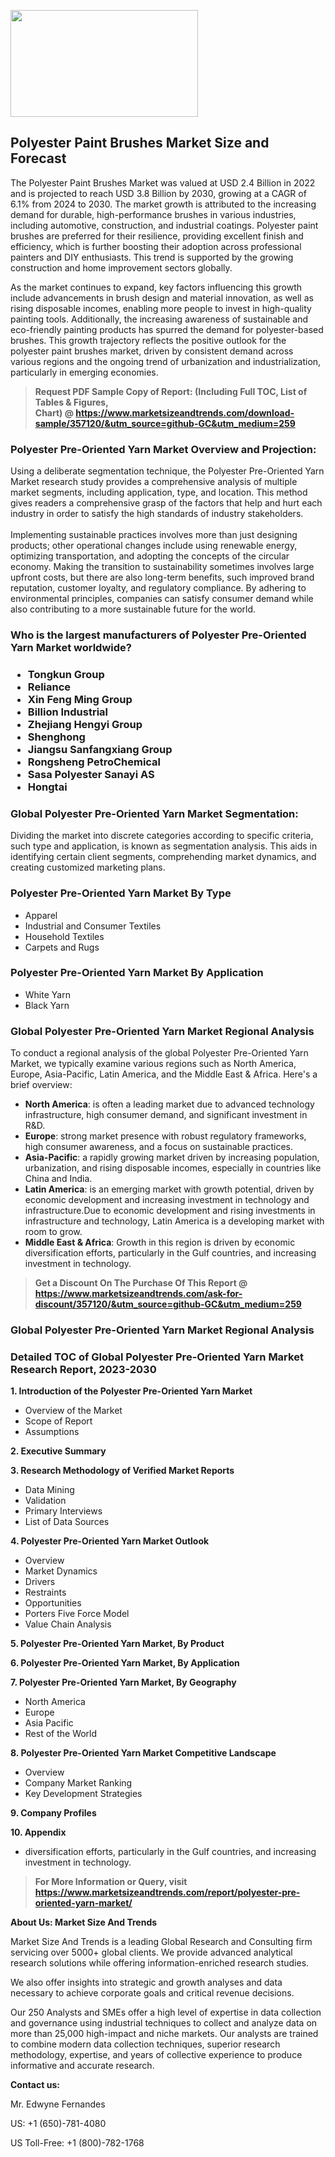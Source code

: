 <p><img class="alignnone size-medium wp-image-20088" src="https://ffe5etoiles.com/wp-content/uploads/2024/12/MST1-300x171.png" alt="" width="300" height="171" /></p><h2>Polyester Paint Brushes Market Size and Forecast</h2><p>The Polyester Paint Brushes Market was valued at USD 2.4 Billion in 2022 and is projected to reach USD 3.8 Billion by 2030, growing at a CAGR of 6.1% from 2024 to 2030. The market growth is attributed to the increasing demand for durable, high-performance brushes in various industries, including automotive, construction, and industrial coatings. Polyester paint brushes are preferred for their resilience, providing excellent finish and efficiency, which is further boosting their adoption across professional painters and DIY enthusiasts. This trend is supported by the growing construction and home improvement sectors globally.</p><p>As the market continues to expand, key factors influencing this growth include advancements in brush design and material innovation, as well as rising disposable incomes, enabling more people to invest in high-quality painting tools. Additionally, the increasing awareness of sustainable and eco-friendly painting products has spurred the demand for polyester-based brushes. This growth trajectory reflects the positive outlook for the polyester paint brushes market, driven by consistent demand across various regions and the ongoing trend of urbanization and industrialization, particularly in emerging economies.</p></p><blockquote id="" class=""><strong>Request PDF Sample Copy of Report: (Including Full TOC, List of Tables &amp; Figures, Chart)&nbsp;@&nbsp;<strong><a href="https://www.marketsizeandtrends.com/download-sample/357120/&utm_source=github-GC&utm_medium=259" target="_blank">https://www.marketsizeandtrends.com/download-sample/357120/&utm_source=github-GC&utm_medium=259</a></strong></strong></blockquote><h3 id="" class="">Polyester Pre-Oriented Yarn Market&nbsp;Overview and Projection:</h3><p id="" class="">Using a deliberate segmentation technique, the Polyester Pre-Oriented Yarn Market research study provides a comprehensive analysis of multiple market segments, including application, type, and location. This method gives readers a comprehensive grasp of the factors that help and hurt each industry in order to satisfy the high standards of industry stakeholders. <br /> <br />Implementing sustainable practices involves more than just designing products; other operational changes include using renewable energy, optimizing transportation, and adopting the concepts of the circular economy. Making the transition to sustainability sometimes involves large upfront costs, but there are also long-term benefits, such improved brand reputation, customer loyalty, and regulatory compliance. By adhering to environmental principles, companies can satisfy consumer demand while also contributing to a more sustainable future for the world.</p><h3 id="" class="">Who is the largest manufacturers of&nbsp;Polyester Pre-Oriented Yarn Market worldwide?</h3><h3 class=""><p><ul><li>Tongkun Group </li><li> Reliance </li><li> Xin Feng Ming Group </li><li> Billion Industrial </li><li> Zhejiang Hengyi Group </li><li> Shenghong </li><li> Jiangsu Sanfangxiang Group </li><li> Rongsheng PetroChemical </li><li> Sasa Polyester Sanayi AS </li><li> Hongtai</li></ul></p></h3><h3 id="" class="">Global&nbsp;Polyester Pre-Oriented Yarn Market Segmentation:</h3><p id="" class="">Dividing the market into discrete categories according to specific criteria, such type and application, is known as segmentation analysis. This aids in identifying certain client segments, comprehending market dynamics, and creating customized marketing plans.</p><h3 id="" class="">Polyester Pre-Oriented Yarn Market&nbsp;By Type</h3><p><p><ul><li>Apparel</li><li> Industrial and Consumer Textiles</li><li> Household Textiles</li><li> Carpets and Rugs</p></li></ul></p></p><h3 id="" class="">Polyester Pre-Oriented Yarn Market&nbsp;By Application</h3><p class=""><p><ul><li>White Yarn</li><li> Black Yarn</li></ul></p></p><h3 id="" class="">Global Polyester Pre-Oriented Yarn Market Regional Analysis</h3><p id="" class="">To conduct a regional analysis of the global Polyester Pre-Oriented Yarn Market, we typically examine various regions such as North America, Europe, Asia-Pacific, Latin America, and the Middle East &amp; Africa. Here's a brief overview:</p><ul><li><strong>North America</strong>: is often a leading market due to advanced technology infrastructure, high consumer demand, and significant investment in R&amp;D.</li><li><strong>Europe</strong>: strong market presence with robust regulatory frameworks, high consumer awareness, and a focus on sustainable practices.</li><li><strong>Asia-Pacific</strong>: a rapidly growing market driven by increasing population, urbanization, and rising disposable incomes, especially in countries like China and India.</li><li><strong>Latin America</strong>: is an emerging market with growth potential, driven by economic development and increasing investment in technology and infrastructure.Due to economic development and rising investments in infrastructure and technology, Latin America is a developing market with room to grow.</li><li><strong>Middle East &amp; Africa</strong>: Growth in this region is driven by economic diversification efforts, particularly in the Gulf countries, and increasing investment in technology.</li></ul><blockquote id="" class=""><strong>Get a Discount On The Purchase Of This Report @ <strong><a href="https://www.marketsizeandtrends.com/ask-for-discount/357120/&utm_source=github-GC&utm_medium=259" target="_blank">https://www.marketsizeandtrends.com/ask-for-discount/357120/&utm_source=github-GC&utm_medium=259</a></strong></strong></blockquote><h3 id="" class="">Global Polyester Pre-Oriented Yarn Market Regional Analysis</h3><h3 id="" class="">Detailed TOC of Global Polyester Pre-Oriented Yarn Market Research Report, 2023-2030</h3><p id="" class=""><strong>1. Introduction of the Polyester Pre-Oriented Yarn Market</strong></p><ul><li>Overview of the Market</li><li>Scope of Report</li><li>Assumptions</li></ul><p id="" class=""><strong>2. Executive Summary</strong></p><p id="" class=""><strong>3. Research Methodology of Verified Market Reports</strong></p><ul><li>Data Mining</li><li>Validation</li><li>Primary Interviews</li><li>List of Data Sources</li></ul><p id="" class=""><strong>4. Polyester Pre-Oriented Yarn Market Outlook</strong></p><ul><li>Overview</li><li>Market Dynamics</li><li>Drivers</li><li>Restraints</li><li>Opportunities</li><li>Porters Five Force Model</li><li>Value Chain Analysis</li></ul><p id="" class=""><strong>5. Polyester Pre-Oriented Yarn Market, By Product</strong></p><p id="" class=""><strong>6. Polyester Pre-Oriented Yarn Market, By Application</strong></p><p id="" class=""><strong>7. Polyester Pre-Oriented Yarn Market, By Geography</strong></p><ul><li>North America</li><li>Europe</li><li>Asia Pacific</li><li>Rest of the World</li></ul><p id="" class=""><strong>8. Polyester Pre-Oriented Yarn Market Competitive Landscape</strong></p><ul><li>Overview</li><li>Company Market Ranking</li><li>Key Development Strategies</li></ul><p id="" class=""><strong>9. Company Profiles</strong></p><p id="" class=""><strong>10. Appendix</strong></p><ul><li>diversification efforts, particularly in the Gulf countries, and increasing investment in technology.</li></ul><blockquote id="" class=""><strong>For More Information or Query, visit <strong><strong><a href="https://www.marketsizeandtrends.com/report/polyester-pre-oriented-yarn-market/" target="_blank">https://www.marketsizeandtrends.com/report/polyester-pre-oriented-yarn-market/</a></strong></strong></strong></blockquote><p id="" class=""><strong>About Us: Market Size And Trends</strong></p><p id="" class="">Market Size And Trends is a leading Global Research and Consulting firm servicing over 5000+ global clients. We provide advanced analytical research solutions while offering information-enriched research studies.</p><p id="" class="">We also offer insights into strategic and growth analyses and data necessary to achieve corporate goals and critical revenue decisions.</p><p id="" class="">Our 250 Analysts and SMEs offer a high level of expertise in data collection and governance using industrial techniques to collect and analyze data on more than 25,000 high-impact and niche markets. Our analysts are trained to combine modern data collection techniques, superior research methodology, expertise, and years of collective experience to produce informative and accurate research.</p><p id="" class=""><strong>Contact us:</strong></p><p id="" class="">Mr. Edwyne Fernandes</p><p id="" class="">US: +1 (650)-781-4080</p><p id="" class="">US Toll-Free: +1 (800)-782-1768</p>
